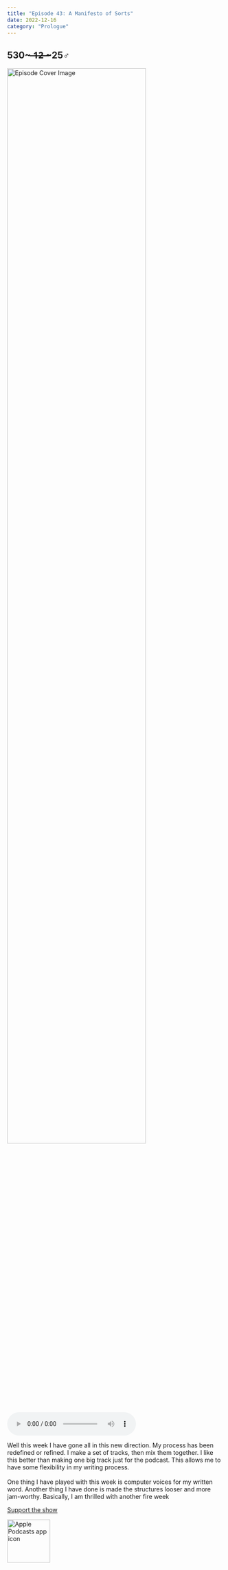 ```yaml
---
title: "Episode 43: A Manifesto of Sorts"
date: 2022-12-16
category: "Prologue"
---
```

## 530~ ̶1̶2̶ ̶~25♂
<img src="https://artwork.captivate.fm/c5cfc3d7-928f-4595-bf74-2266f18a48f4/60854458c4d1acdf4e1c2f79c4137142d85d78e379bdafbd69bd34c85f5819ad.jpg" alt="Episode Cover Image" width=80%/>
<audio controls>
  <source src="https://podcasts.captivate.fm/media/0d5b842b-4998-4d75-8f59-748059d24f8d/11882487-episode-43-a-manifesto-of-sorts.mp3" type="audio/mpeg">
  Your browser does not support the audio element.
</audio>

<p>Well this week I have gone all in this new direction. My process has been redefined or refined. I make a set of tracks, then mix them together. I like this better than making one big track just for the podcast. This allows me to have some flexibility in my writing process.<br/><br/>One thing I have played with this week is computer voices for my written word. Another thing I have done is made the structures looser and more jam-worthy. Basically, I am thrilled with another fire week</p><a rel="payment" href="https://www.paypal.com/donate/?hosted_button_id=WX3GRUK5BHJLS">Support the show</a>

<a href="https://podcasts.apple.com/us/podcast/living-room-music/id1608791560?tscg=30200&itsct=podcast_box_appicon&ls=1&mttnsubad=1608791560" style="display: inline-block;"><img src="https://toolbox.marketingtools.apple.com/api/v2/badges/app-icon-podcasts/standard/en-us" alt="Apple Podcasts app icon" style="width: 100px; height: 100px; vertical-align: middle; object-fit: contain;" /></a>
    